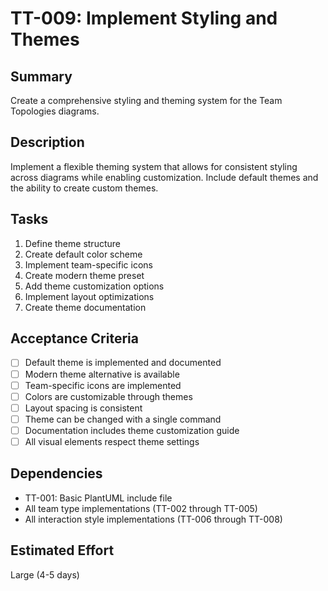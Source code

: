 # TT-009: Implement Styling and Themes

## Summary
Create a comprehensive styling and theming system for the Team Topologies diagrams.

## Description
Implement a flexible theming system that allows for consistent styling across diagrams while enabling customization. Include default themes and the ability to create custom themes.

## Tasks
1. Define theme structure
2. Create default color scheme
3. Implement team-specific icons
4. Create modern theme preset
5. Add theme customization options
6. Implement layout optimizations
7. Create theme documentation

## Acceptance Criteria
- [ ] Default theme is implemented and documented
- [ ] Modern theme alternative is available
- [ ] Team-specific icons are implemented
- [ ] Colors are customizable through themes
- [ ] Layout spacing is consistent
- [ ] Theme can be changed with a single command
- [ ] Documentation includes theme customization guide
- [ ] All visual elements respect theme settings

## Dependencies
- TT-001: Basic PlantUML include file
- All team type implementations (TT-002 through TT-005)
- All interaction style implementations (TT-006 through TT-008)

## Estimated Effort
Large (4-5 days)
